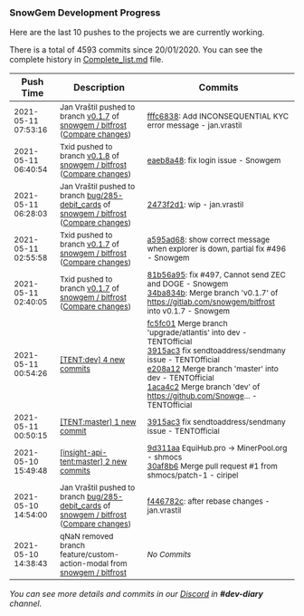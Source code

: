
### SnowGem Development Progress

Here are the last 10 pushes to the projects we are currently working.

There is a total of 4593 commits since 20/01/2020. You can see the complete history in
 [Complete_list.md](Complete_list.md) file.

| Push Time | Description | Commits |
| --- | --- | --- |
| <sub>2021-05-11 07:53:16</sub> | <sub>Jan Vraštil pushed to branch [v0\.1\.7](https://gitlab.com/snowgem/bitfrost/commits/v0.1.7) of [snowgem / bitfrost](https://gitlab.com/snowgem/bitfrost) ([Compare changes](https://gitlab.com/snowgem/bitfrost/compare/a595ad688803d54d24dac47a6a913e81971734fe...fffc683828c2081f2c1b54ee60bf74d3b902d74e))</sub> | <sub>[fffc6838](https://gitlab.com/snowgem/bitfrost/-/commit/fffc683828c2081f2c1b54ee60bf74d3b902d74e): Add INCONSEQUENTIAL KYC error message - jan.vrastil</sub> |
| <sub>2021-05-11 06:40:54</sub> | <sub>Txid pushed to branch [v0\.1\.8](https://gitlab.com/snowgem/bitfrost/commits/v0.1.8) of [snowgem / bitfrost](https://gitlab.com/snowgem/bitfrost) ([Compare changes](https://gitlab.com/snowgem/bitfrost/compare/23dc9356658157a9f26f265652d8503a2d8f7bbe...eaeb8a4884637fb248ef24be8f6ca183210ec69f))</sub> | <sub>[eaeb8a48](https://gitlab.com/snowgem/bitfrost/-/commit/eaeb8a4884637fb248ef24be8f6ca183210ec69f): fix login issue - Snowgem</sub> |
| <sub>2021-05-11 06:28:03</sub> | <sub>Jan Vraštil pushed to branch [bug/285\-debit\_cards](https://gitlab.com/snowgem/bitfrost/commits/bug/285-debit_cards) of [snowgem / bitfrost](https://gitlab.com/snowgem/bitfrost) ([Compare changes](https://gitlab.com/snowgem/bitfrost/compare/f446782c682b70406117d565643b966acff8605b...2473f2d106c8fb528441b93ba9770dbecb431596))</sub> | <sub>[2473f2d1](https://gitlab.com/snowgem/bitfrost/-/commit/2473f2d106c8fb528441b93ba9770dbecb431596): wip - jan.vrastil</sub> |
| <sub>2021-05-11 02:55:58</sub> | <sub>Txid pushed to branch [v0\.1\.7](https://gitlab.com/snowgem/bitfrost/commits/v0.1.7) of [snowgem / bitfrost](https://gitlab.com/snowgem/bitfrost) ([Compare changes](https://gitlab.com/snowgem/bitfrost/compare/34ba834bd814d1874c350d29978950ac991bc100...a595ad688803d54d24dac47a6a913e81971734fe))</sub> | <sub>[a595ad68](https://gitlab.com/snowgem/bitfrost/-/commit/a595ad688803d54d24dac47a6a913e81971734fe): show correct message when explorer is down, partial fix #496 - Snowgem</sub> |
| <sub>2021-05-11 02:40:05</sub> | <sub>Txid pushed to branch [v0\.1\.7](https://gitlab.com/snowgem/bitfrost/commits/v0.1.7) of [snowgem / bitfrost](https://gitlab.com/snowgem/bitfrost) ([Compare changes](https://gitlab.com/snowgem/bitfrost/compare/7ca0258a50c1597711f6d182c142246cd8fcfb17...34ba834bd814d1874c350d29978950ac991bc100))</sub> | <sub>[81b56a95](https://gitlab.com/snowgem/bitfrost/-/commit/81b56a9576ab5f435f507350896943306d2fbc30): fix #497, Cannot send ZEC and DOGE - Snowgem<br>[34ba834b](https://gitlab.com/snowgem/bitfrost/-/commit/34ba834bd814d1874c350d29978950ac991bc100): Merge branch 'v0.1.7' of https://gitlab.com/snowgem/bitfrost into v0.1.7 - Snowgem</sub> |
| <sub>2021-05-11 00:54:26</sub> | <sub>[[TENT:dev] 4 new commits](https://github.com/TENTOfficial/TENT/compare/38f201a43342...1aca4c25b76b)</sub> | <sub>[fc5fc01](https://github.com/TENTOfficial/TENT/commit/fc5fc014e789fc7c3d64bc0afabb8e20bf7ff702) Merge branch 'upgrade/atlantis' into dev - TENTOfficial<br>[3915ac3](https://github.com/TENTOfficial/TENT/commit/3915ac3cbb1981d52411a9b8c3c9692d3f92f56b) fix sendtoaddress/sendmany issue - TENTOfficial<br>[e208a12](https://github.com/TENTOfficial/TENT/commit/e208a129712ec24c46a1af253cace699bf88319d) Merge branch 'master' into dev - TENTOfficial<br>[1aca4c2](https://github.com/TENTOfficial/TENT/commit/1aca4c25b76bc93844798ca63f7cfb1292c2b89e) Merge branch 'dev' of https://github.com/Snowge... - TENTOfficial</sub> |
| <sub>2021-05-11 00:50:15</sub> | <sub>[[TENT:master] 1 new commit](https://github.com/TENTOfficial/TENT/commit/3915ac3cbb1981d52411a9b8c3c9692d3f92f56b)</sub> | <sub>[3915ac3](https://github.com/TENTOfficial/TENT/commit/3915ac3cbb1981d52411a9b8c3c9692d3f92f56b) fix sendtoaddress/sendmany issue - TENTOfficial</sub> |
| <sub>2021-05-10 15:49:48</sub> | <sub>[[insight-api-tent:master] 2 new commits](https://github.com/TENTOfficial/insight-api-tent/compare/ab473ff2cb3b...30af8b609e42)</sub> | <sub>[9d311aa](https://github.com/TENTOfficial/insight-api-tent/commit/9d311aa0d388e5656107c1555a3ec3f749c3cd28) EquiHub.pro -> MinerPool.org - shmocs<br>[30af8b6](https://github.com/TENTOfficial/insight-api-tent/commit/30af8b609e428c3276bcdc372b56b4dd47fa4416) Merge pull request #1 from shmocs/patch-1 - ciripel</sub> |
| <sub>2021-05-10 14:54:00</sub> | <sub>Jan Vraštil pushed to branch [bug/285\-debit\_cards](https://gitlab.com/snowgem/bitfrost/commits/bug/285-debit_cards) of [snowgem / bitfrost](https://gitlab.com/snowgem/bitfrost) ([Compare changes](https://gitlab.com/snowgem/bitfrost/compare/91d5c4731335362d9c6e8efc08999e0c313d3501...f446782c682b70406117d565643b966acff8605b))</sub> | <sub>[f446782c](https://gitlab.com/snowgem/bitfrost/-/commit/f446782c682b70406117d565643b966acff8605b): after rebase changes - jan.vrastil</sub> |
| <sub>2021-05-10 14:38:43</sub> | <sub>qNaN removed branch feature/custom-action-modal from [snowgem / bitfrost](https://gitlab.com/snowgem/bitfrost)</sub> | <sub>_No Commits_</sub> |

_You can see more details and commits in our [Discord](https://discord.gg/zumGnbg) in **#dev-diary** channel._
